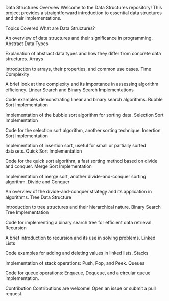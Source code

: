 Data Structures Overview
Welcome to the Data Structures repository! This project provides a straightforward introduction to essential data structures and their implementations.

Topics Covered
What are Data Structures?

An overview of data structures and their significance in programming.
Abstract Data Types

Explanation of abstract data types and how they differ from concrete data structures.
Arrays

Introduction to arrays, their properties, and common use cases.
Time Complexity

A brief look at time complexity and its importance in assessing algorithm efficiency.
Linear Search and Binary Search Implementations

Code examples demonstrating linear and binary search algorithms.
Bubble Sort Implementation

Implementation of the bubble sort algorithm for sorting data.
Selection Sort Implementation

Code for the selection sort algorithm, another sorting technique.
Insertion Sort Implementation

Implementation of insertion sort, useful for small or partially sorted datasets.
Quick Sort Implementation

Code for the quick sort algorithm, a fast sorting method based on divide and conquer.
Merge Sort Implementation

Implementation of merge sort, another divide-and-conquer sorting algorithm.
Divide and Conquer

An overview of the divide-and-conquer strategy and its application in algorithms.
Tree Data Structure

Introduction to tree structures and their hierarchical nature.
Binary Search Tree Implementation

Code for implementing a binary search tree for efficient data retrieval.
Recursion

A brief introduction to recursion and its use in solving problems.
Linked Lists

Code examples for adding and deleting values in linked lists.
Stacks

Implementation of stack operations: Push, Pop, and Peek.
Queues

Code for queue operations: Enqueue, Dequeue, and a circular queue implementation.

Contribution
Contributions are welcome! Open an issue or submit a pull request.
